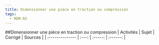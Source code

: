 ```yaml
---
title: Dimensionner une pièce en traction ou compression 
tags:
  - RDM-02
---
```

[comment]: <> (Généré automatiquement par make_all_activites.py, creation_fichiers_activites)

##Dimensionner une pièce en traction ou compression 
| Activités | Sujet | Corrigé | Sources  | 
| :-------------- | :---: | :-----: | :------: | 

